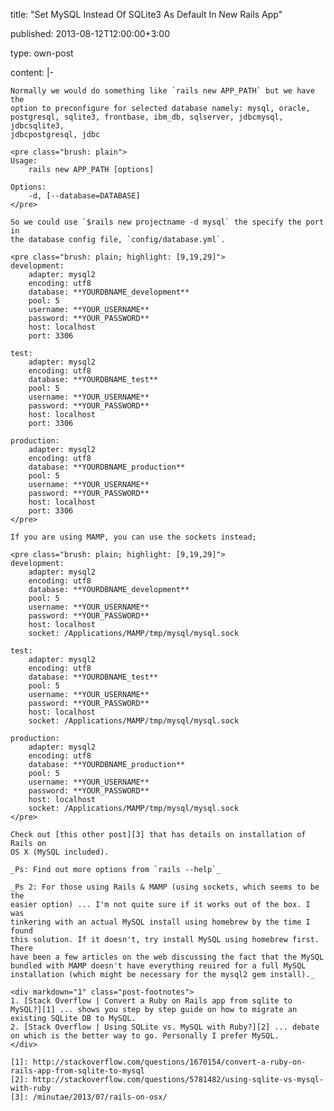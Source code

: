 title: "Set MySQL Instead Of SQLite3 As Default In New Rails App"

published: 2013-08-12T12:00:00+3:00

type: own-post

content: |-

    Normally we would do something like `rails new APP_PATH` but we have the
    option to preconfigure for selected database namely: mysql, oracle,
    postgresql, sqlite3, frontbase, ibm_db, sqlserver, jdbcmysql, jdbcsqlite3,
    jdbcpostgresql, jdbc

    <pre class="brush: plain">
    Usage:
        rails new APP_PATH [options]

    Options:
        -d, [--database=DATABASE]
    </pre>

    So we could use `$rails new projectname -d mysql` the specify the port in
    the database config file, `config/database.yml`.

    <pre class="brush: plain; highlight: [9,19,29]">
    development:
        adapter: mysql2
        encoding: utf8
        database: **YOURDBNAME_development**
        pool: 5
        username: **YOUR_USERNAME**
        password: **YOUR_PASSWORD**
        host: localhost
        port: 3306

    test:
        adapter: mysql2
        encoding: utf8
        database: **YOURDBNAME_test**
        pool: 5
        username: **YOUR_USERNAME**
        password: **YOUR_PASSWORD**
        host: localhost
        port: 3306

    production:
        adapter: mysql2
        encoding: utf8
        database: **YOURDBNAME_production**
        pool: 5
        username: **YOUR_USERNAME**
        password: **YOUR_PASSWORD**
        host: localhost
        port: 3306
    </pre>

    If you are using MAMP, you can use the sockets instead;

    <pre class="brush: plain; highlight: [9,19,29]">
    development:
        adapter: mysql2
        encoding: utf8
        database: **YOURDBNAME_development**
        pool: 5
        username: **YOUR_USERNAME**
        password: **YOUR_PASSWORD**
        host: localhost
        socket: /Applications/MAMP/tmp/mysql/mysql.sock

    test:
        adapter: mysql2
        encoding: utf8
        database: **YOURDBNAME_test**
        pool: 5
        username: **YOUR_USERNAME**
        password: **YOUR_PASSWORD**
        host: localhost
        socket: /Applications/MAMP/tmp/mysql/mysql.sock

    production:
        adapter: mysql2
        encoding: utf8
        database: **YOURDBNAME_production**
        pool: 5
        username: **YOUR_USERNAME**
        password: **YOUR_PASSWORD**
        host: localhost
        socket: /Applications/MAMP/tmp/mysql/mysql.sock
    </pre>

    Check out [this other post][3] that has details on installation of Rails on
    OS X (MySQL included).

    _Ps: Find out more options from `rails --help`_

    _Ps 2: For those using Rails & MAMP (using sockets, which seems to be the
    easier option) ... I'm not quite sure if it works out of the box. I was
    tinkering with an actual MySQL install using homebrew by the time I found
    this solution. If it doesn't, try install MySQL using homebrew first. There
    have been a few articles on the web discussing the fact that the MySQL
    bundled with MAMP doesn't have everything reuired for a full MySQL
    installation (which might be necessary for the mysql2 gem install)._

    <div markdown="1" class="post-footnotes">
    1. [Stack Overflow | Convert a Ruby on Rails app from sqlite to MySQL?][1] ... shows you step by step guide on how to migrate an existing SQLite DB to MySQL.
    2. [Stack Overflow | Using SQLite vs. MySQL with Ruby?][2] ... debate on which is the better way to go. Personally I prefer MySQL.
    </div>

    [1]: http://stackoverflow.com/questions/1670154/convert-a-ruby-on-rails-app-from-sqlite-to-mysql
    [2]: http://stackoverflow.com/questions/5781482/using-sqlite-vs-mysql-with-ruby
    [3]: /minutae/2013/07/rails-on-osx/
